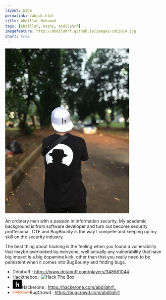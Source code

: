 ```yaml
---
layout: page
permalink: /about.html
title: Abdillah Muhamad
tags: [Abdillah, Hasny, abdilahrf]
imagefeature: http://abdilahrf.github.io/images/cdc2014.jpg
chart: true
---
```



<!-- Well, what are you looking in the source code? -->
<!-- ZmxhZ3tIZXlfaGFja2Vyc186KX0= -->

<img src="/images/profile.jpg" width="400px" alt="Abdillah Muhamad" />

An ordinary <x>m</x>an with a passion in Information sec<x>u</x>ri<x>t</x>y, My academ<x>i</x>c b<x>a</x>ckground is from<x> </x>softw<x>a</x>re deve<x>l</x>oper<x> </x>and turn<x style="display:none">jufri</x> out become security proffesional, CTF and BugBounty is the way I compete and keeping up my skill on the security industry. 


The best thing about hacking is the feeling when you found a vulnerability that maybe overlooked by everyone, well actually any vulnerability that have big impact is a big dopamine kick, other than that you really need to be persistent when it comes into BugBounty and finding bugs.


<ul>
	<li>Dotabuff : <a href="https://www.dotabuff.com/players/348581044">https://www.dotabuff.com/players/348581044</a></li>
	<li>Hackthebox : <img src="http://www.hackthebox.eu/badge/image/1575" alt="Hack The Box"></li>
	<li><img src="/images/h1.jpg" width="30px">Hackerone : <a href="https://hackerone.com/abdilahrf_">https://hackerone.com/abdilahrf_</a></li>
	<li><img src="/images/bugcrowd.svg" width="55px">BugCrowd : <a href="https://bugcrowd.com/abdilahrf">https://bugcrowd.com/abdilahrf</a></li>
</ul>
